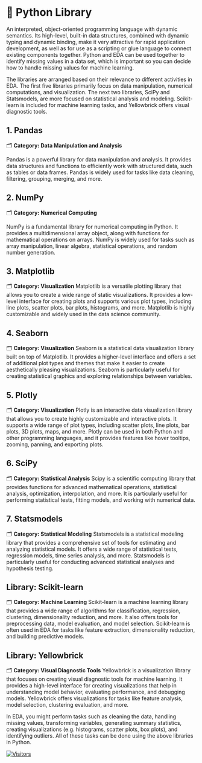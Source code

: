 # 🐍 Python Library

An interpreted, object-oriented programming language with dynamic semantics. Its high-level, built-in data structures, combined with dynamic typing and dynamic binding, make it very attractive for rapid application development, as well as for use as a scripting or glue language to connect existing components together. Python and EDA can be used together to identify missing values in a data set, which is important so you can decide how to handle missing values for machine learning.

The libraries are arranged based on their relevance to different activities in EDA. The first five libraries primarily focus on data manipulation, numerical computations, and visualization. The next two libraries, SciPy and Statsmodels, are more focused on statistical analysis and modeling. Scikit-learn is included for machine learning tasks, and Yellowbrick offers visual diagnostic tools.

## 1. Pandas

🗂️ **Category: Data Manipulation and Analysis**

Pandas is a powerful library for data manipulation and analysis. It provides data structures and functions to efficiently work with structured data, such as tables or data frames. Pandas is widely used for tasks like data cleaning, filtering, grouping, merging, and more.

## 2. NumPy

🗂️ **Category: Numerical Computing**

NumPy is a fundamental library for numerical computing in Python. It provides a multidimensional array object, along with functions for mathematical operations on arrays. NumPy is widely used for tasks such as array manipulation, linear algebra, statistical operations, and random number generation.

## 3. Matplotlib

🗂️ **Category: Visualization** Matplotlib is a versatile plotting library that allows you to create a wide range of static visualizations. It provides a low-level interface for creating plots and supports various plot types, including line plots, scatter plots, bar plots, histograms, and more. Matplotlib is highly customizable and widely used in the data science community.

## 4. Seaborn

🗂️ **Category: Visualization** Seaborn is a statistical data visualization library built on top of Matplotlib. It provides a higher-level interface and offers a set of additional plot types and themes that make it easier to create aesthetically pleasing visualizations. Seaborn is particularly useful for creating statistical graphics and exploring relationships between variables.

## 5. Plotly

🗂️ **Category: Visualization** Plotly is an interactive data visualization library that allows you to create highly customizable and interactive plots. It supports a wide range of plot types, including scatter plots, line plots, bar plots, 3D plots, maps, and more. Plotly can be used in both Python and other programming languages, and it provides features like hover tooltips, zooming, panning, and exporting plots.

## 6. SciPy

🗂️ **Category: Statistical Analysis** Scipy is a scientific computing library that provides functions for advanced mathematical operations, statistical analysis, optimization, interpolation, and more. It is particularly useful for performing statistical tests, fitting models, and working with numerical data.

## 7. Statsmodels

🗂️ **Category: Statistical Modeling** Statsmodels is a statistical modeling library that provides a comprehensive set of tools for estimating and analyzing statistical models. It offers a wide range of statistical tests, regression models, time series analysis, and more. Statsmodels is particularly useful for conducting advanced statistical analyses and hypothesis testing.

## Library: Scikit-learn

🗂️ **Category: Machine Learning** Scikit-learn is a machine learning library that provides a wide range of algorithms for classification, regression, clustering, dimensionality reduction, and more. It also offers tools for preprocessing data, model evaluation, and model selection. Scikit-learn is often used in EDA for tasks like feature extraction, dimensionality reduction, and building predictive models.

## Library: Yellowbrick

🗂️ **Category: Visual Diagnostic Tools** Yellowbrick is a visualization library that focuses on creating visual diagnostic tools for machine learning. It provides a high-level interface for creating visualizations that help in understanding model behavior, evaluating performance, and debugging models. Yellowbrick offers visualizations for tasks like feature analysis, model selection, clustering evaluation, and more.

In EDA, you might perform tasks such as cleaning the data, handling missing values, transforming variables, generating summary statistics, creating visualizations (e.g. histograms, scatter plots, box plots), and identifying outliers. All of these tasks can be done using the above libraries in Python.

[![Visitors](https://api.visitorbadge.io/api/visitors?path=https%3A%2F%2Fgithub.com%2Fdrshahizan\&labelColor=%23697689\&countColor=%23555555\&style=plastic)](https://visitorbadge.io/status?path=https%3A%2F%2Fgithub.com%2Fdrshahizan)
